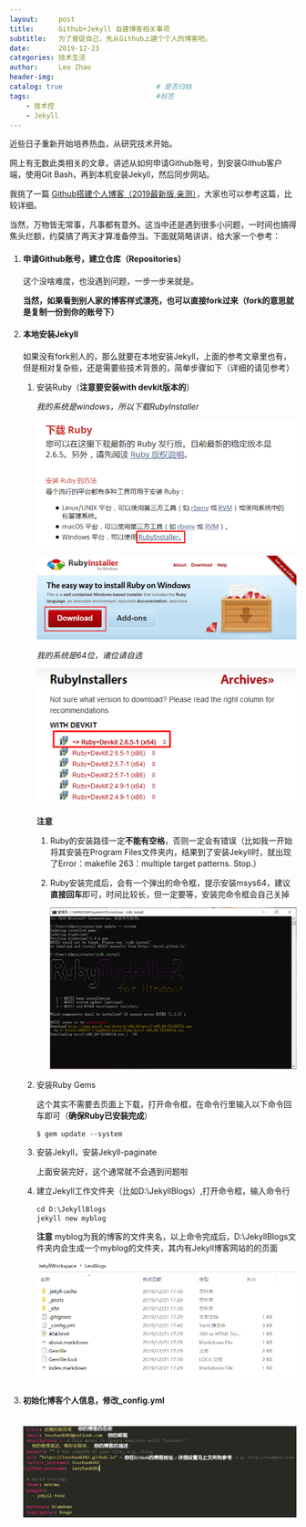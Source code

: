 ```yaml
---
layout:     post                   
title:      Github+Jekyll 自建博客相关事项
subtitle:   为了督促自己，先从Github上建个个人的博客吧。
date:       2019-12-23
categories: 技术生活
author:     Leo Zhao
header-img: 
catalog: true                       # 是否归档
tags:                               #标签
    - 技术控
    - Jekyll
---
```


近些日子重新开始培养热血，从研究技术开始。

网上有无数此类相关的文章，讲述从如何申请Github账号，到安装Github客户端，使用Git Bash，再到本机安装Jekyll，然后同步网站。

我挑了一篇 [Github搭建个人博客（2019最新版,亲测）](https://blog.csdn.net/xudailong_blog/article/details/78762262/)，大家也可以参考这篇，比较详细。

当然，万物皆无常事，凡事都有意外。这当中还是遇到很多小问题，一时间也搞得焦头烂额，约莫搞了两天才算准备停当。下面就简略讲讲，给大家一个参考：

1. #### 申请Github账号，建立仓库（Repositories）

   这个没啥难度，也没遇到问题，一步一步来就是。

   **当然，如果看到别人家的博客样式漂亮，也可以直接fork过来（fork的意思就是复制一份到你的账号下）**

2. #### 本地安装Jekyll

   如果没有fork别人的，那么就要在本地安装Jekyll，上面的参考文章里也有，但是相对复杂些，还是需要些技术背景的，简单步骤如下（详细的请见参考）

   1. 安装Ruby（**注意要安装with devkit版本的**）

      *我的系统是windows，所以下载RubyInstaller*

      ![ruby下载1](https://github.com/leozhao0202/leozhao0202.github.io/blob/master/assets/img/20191223_ruby%E4%B8%8B%E8%BD%BD1.PNG?raw=true)

      ![ruby下载2](https://github.com/leozhao0202/leozhao0202.github.io/blob/master/assets/img/20191223_ruby%E4%B8%8B%E8%BD%BD2.PNG?raw=true)

      *我的系统是64位，诸位请自选*

      ![ruby下载3](https://github.com/leozhao0202/leozhao0202.github.io/blob/master/assets/img/20191223_ruby%E4%B8%8B%E8%BD%BD3.PNG?raw=true)

      **注意**

      1. Ruby的安装路径一定**不能有空格**，否则一定会有错误（比如我一开始将其安装在Program Files文件夹内，结果到了安装Jekyll时，就出现了Error：makefile 263：multiple target patterns. Stop.）

      2. Ruby安装完成后，会有一个弹出的命令框，提示安装msys64，建议**直接回车**即可，时间比较长，但一定要等，安装完命令框会自己关掉

         ![20191223_installMSYS2](https://github.com/leozhao0202/leozhao0202.github.io/blob/master/assets/img/20191223_installMSYS2.PNG?raw=true)

   2. 安装Ruby Gems

      这个其实不需要去页面上下载，打开命令框，在命令行里输入以下命令回车即可（**确保Ruby已安装完成**）

      ```
      $ gem update --system
      ```

   3. 安装Jekyll，安装Jekyll-paginate

      上面安装完好，这个通常就不会遇到问题啦

   4. 建立Jekyll工作文件夹（比如D:\JekyllBlogs）,打开命令框，输入命令行

      ```
      cd D:\JekyllBlogs
      jekyll new myblog
      ```

      **注意** myblog为我的博客的文件夹名，以上命令完成后，D:\JekyllBlogs文件夹内会生成一个myblog的文件夹，其内有Jekyll博客网站的的页面

      ![20131223_JekyllBlog](https://github.com/leozhao0202/leozhao0202.github.io/blob/master/assets/img/20131223_JekyllBlog.PNG?raw=true)

3. #### 初始化博客个人信息，修改_config.yml

   ​		![20191223_config](https://github.com/leozhao0202/leozhao0202.github.io/blob/master/assets/img/20191223_config.PNG?raw=true)



